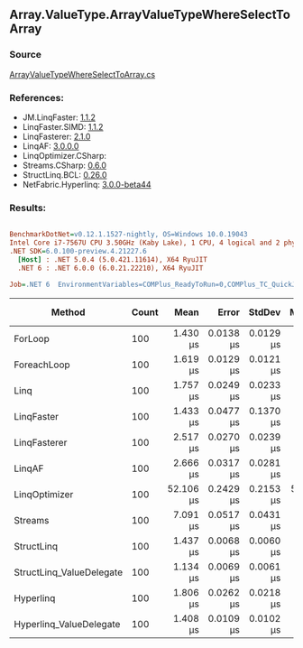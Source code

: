 ﻿## Array.ValueType.ArrayValueTypeWhereSelectToArray

### Source
[ArrayValueTypeWhereSelectToArray.cs](../LinqBenchmarks/Array/ValueType/ArrayValueTypeWhereSelectToArray.cs)

### References:
- JM.LinqFaster: [1.1.2](https://www.nuget.org/packages/JM.LinqFaster/1.1.2)
- LinqFaster.SIMD: [1.1.2](https://www.nuget.org/packages/LinqFaster.SIMD/1.0.3)
- LinqFasterer: [2.1.0](https://www.nuget.org/packages/LinqFasterer/2.1.0)
- LinqAF: [3.0.0.0](https://www.nuget.org/packages/LinqAF/3.0.0.0)
- LinqOptimizer.CSharp: [](https://www.nuget.org/packages/LinqOptimizer.CSharp/)
- Streams.CSharp: [0.6.0](https://www.nuget.org/packages/Streams.CSharp/0.6.0)
- StructLinq.BCL: [0.26.0](https://www.nuget.org/packages/StructLinq/0.26.0)
- NetFabric.Hyperlinq: [3.0.0-beta44](https://www.nuget.org/packages/NetFabric.Hyperlinq/3.0.0-beta44)

### Results:
``` ini

BenchmarkDotNet=v0.12.1.1527-nightly, OS=Windows 10.0.19043
Intel Core i7-7567U CPU 3.50GHz (Kaby Lake), 1 CPU, 4 logical and 2 physical cores
.NET SDK=6.0.100-preview.4.21227.6
  [Host] : .NET 5.0.4 (5.0.421.11614), X64 RyuJIT
  .NET 6 : .NET 6.0.0 (6.0.21.22210), X64 RyuJIT

Job=.NET 6  EnvironmentVariables=COMPlus_ReadyToRun=0,COMPlus_TC_QuickJitForLoops=1,COMPlus_TieredPGO=1  Runtime=.NET 6.0  

```
|                   Method | Count |      Mean |     Error |    StdDev |    Median | Ratio | RatioSD |   Gen 0 | Gen 1 | Gen 2 | Allocated |
|------------------------- |------ |----------:|----------:|----------:|----------:|------:|--------:|--------:|------:|------:|----------:|
|                  ForLoop |   100 |  1.430 μs | 0.0138 μs | 0.0129 μs |  1.428 μs |  1.00 |    0.00 |  5.5237 |     - |     - |     11 KB |
|              ForeachLoop |   100 |  1.619 μs | 0.0129 μs | 0.0121 μs |  1.615 μs |  1.13 |    0.01 |  5.5237 |     - |     - |     11 KB |
|                     Linq |   100 |  1.757 μs | 0.0249 μs | 0.0233 μs |  1.759 μs |  1.23 |    0.02 |  3.9291 |     - |     - |      8 KB |
|               LinqFaster |   100 |  1.433 μs | 0.0477 μs | 0.1370 μs |  1.368 μs |  1.03 |    0.07 |  4.7264 |     - |     - |     10 KB |
|             LinqFasterer |   100 |  2.517 μs | 0.0270 μs | 0.0239 μs |  2.523 μs |  1.76 |    0.03 |  6.0043 |     - |     - |     12 KB |
|                   LinqAF |   100 |  2.666 μs | 0.0317 μs | 0.0281 μs |  2.669 μs |  1.87 |    0.03 |  5.5084 |     - |     - |     11 KB |
|            LinqOptimizer |   100 | 52.106 μs | 0.2429 μs | 0.2153 μs | 52.041 μs | 36.48 |    0.36 | 74.0356 |     - |     - |    154 KB |
|                  Streams |   100 |  7.091 μs | 0.0517 μs | 0.0431 μs |  7.100 μs |  4.97 |    0.06 |  5.7678 |     - |     - |     12 KB |
|               StructLinq |   100 |  1.437 μs | 0.0068 μs | 0.0060 μs |  1.436 μs |  1.01 |    0.01 |  1.7052 |     - |     - |      3 KB |
| StructLinq_ValueDelegate |   100 |  1.134 μs | 0.0069 μs | 0.0061 μs |  1.133 μs |  0.79 |    0.01 |  1.6575 |     - |     - |      3 KB |
|                Hyperlinq |   100 |  1.806 μs | 0.0262 μs | 0.0218 μs |  1.811 μs |  1.26 |    0.02 |  1.6632 |     - |     - |      3 KB |
|  Hyperlinq_ValueDelegate |   100 |  1.408 μs | 0.0109 μs | 0.0102 μs |  1.408 μs |  0.99 |    0.01 |  1.6632 |     - |     - |      3 KB |
